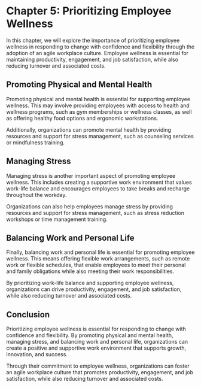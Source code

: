Chapter 5: Prioritizing Employee Wellness
=========================================

In this chapter, we will explore the importance of prioritizing employee wellness in responding to change with confidence and flexibility through the adoption of an agile workplace culture. Employee wellness is essential for maintaining productivity, engagement, and job satisfaction, while also reducing turnover and associated costs.

Promoting Physical and Mental Health
------------------------------------

Promoting physical and mental health is essential for supporting employee wellness. This may involve providing employees with access to health and wellness programs, such as gym memberships or wellness classes, as well as offering healthy food options and ergonomic workstations.

Additionally, organizations can promote mental health by providing resources and support for stress management, such as counseling services or mindfulness training.

Managing Stress
---------------

Managing stress is another important aspect of promoting employee wellness. This includes creating a supportive work environment that values work-life balance and encourages employees to take breaks and recharge throughout the workday.

Organizations can also help employees manage stress by providing resources and support for stress management, such as stress reduction workshops or time management training.

Balancing Work and Personal Life
--------------------------------

Finally, balancing work and personal life is essential for promoting employee wellness. This means offering flexible work arrangements, such as remote work or flexible schedules, that enable employees to meet their personal and family obligations while also meeting their work responsibilities.

By prioritizing work-life balance and supporting employee wellness, organizations can drive productivity, engagement, and job satisfaction, while also reducing turnover and associated costs.

Conclusion
----------

Prioritizing employee wellness is essential for responding to change with confidence and flexibility. By promoting physical and mental health, managing stress, and balancing work and personal life, organizations can create a positive and supportive work environment that supports growth, innovation, and success.

Through their commitment to employee wellness, organizations can foster an agile workplace culture that promotes productivity, engagement, and job satisfaction, while also reducing turnover and associated costs.
